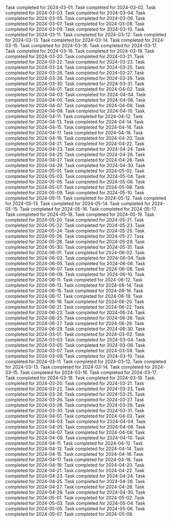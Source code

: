 Task completed for 2024-03-01.
Task completed for 2024-03-02.
Task completed for 2024-03-03.
Task completed for 2024-03-04.
Task completed for 2024-03-05.
Task completed for 2024-03-06.
Task completed for 2024-03-07.
Task completed for 2024-03-08.
Task completed for 2024-03-09.
Task completed for 2024-03-10.
Task completed for 2024-03-11.
Task completed for 2024-03-12.
Task completed for 2024-03-13.
Task completed for 2024-03-14.
Task completed for 2024-03-15.
Task completed for 2024-03-16.
Task completed for 2024-03-17.
Task completed for 2024-03-18.
Task completed for 2024-03-19.
Task completed for 2024-03-20.
Task completed for 2024-03-21.
Task completed for 2024-03-22.
Task completed for 2024-03-23.
Task completed for 2024-03-24.
Task completed for 2024-03-25.
Task completed for 2024-03-26.
Task completed for 2024-03-27.
Task completed for 2024-03-28.
Task completed for 2024-03-29.
Task completed for 2024-03-30.
Task completed for 2024-03-31.
Task completed for 2024-04-01.
Task completed for 2024-04-02.
Task completed for 2024-04-03.
Task completed for 2024-04-04.
Task completed for 2024-04-05.
Task completed for 2024-04-06.
Task completed for 2024-04-07.
Task completed for 2024-04-08.
Task completed for 2024-04-09.
Task completed for 2024-04-10.
Task completed for 2024-04-11.
Task completed for 2024-04-12.
Task completed for 2024-04-13.
Task completed for 2024-04-14.
Task completed for 2024-04-15.
Task completed for 2024-04-16.
Task completed for 2024-04-17.
Task completed for 2024-04-18.
Task completed for 2024-04-19.
Task completed for 2024-04-20.
Task completed for 2024-04-21.
Task completed for 2024-04-22.
Task completed for 2024-04-23.
Task completed for 2024-04-24.
Task completed for 2024-04-25.
Task completed for 2024-04-26.
Task completed for 2024-04-27.
Task completed for 2024-04-28.
Task completed for 2024-04-29.
Task completed for 2024-04-30.
Task completed for 2024-05-01.
Task completed for 2024-05-02.
Task completed for 2024-05-03.
Task completed for 2024-05-04.
Task completed for 2024-05-05.
Task completed for 2024-05-06.
Task completed for 2024-05-07.
Task completed for 2024-05-08.
Task completed for 2024-05-09.
Task completed for 2024-05-10.
Task completed for 2024-05-11.
Task completed for 2024-05-12.
Task completed for 2024-05-13.
Task completed for 2024-05-14.
Task completed for 2024-05-15.
Task completed for 2024-05-16.
Task completed for 2024-05-17.
Task completed for 2024-05-18.
Task completed for 2024-05-19.
Task completed for 2024-05-20.
Task completed for 2024-05-21.
Task completed for 2024-05-22.
Task completed for 2024-05-23.
Task completed for 2024-05-24.
Task completed for 2024-05-25.
Task completed for 2024-05-26.
Task completed for 2024-05-27.
Task completed for 2024-05-28.
Task completed for 2024-05-29.
Task completed for 2024-05-30.
Task completed for 2024-05-31.
Task completed for 2024-06-01.
Task completed for 2024-06-02.
Task completed for 2024-06-03.
Task completed for 2024-06-04.
Task completed for 2024-06-05.
Task completed for 2024-06-06.
Task completed for 2024-06-07.
Task completed for 2024-06-08.
Task completed for 2024-06-09.
Task completed for 2024-06-10.
Task completed for 2024-06-11.
Task completed for 2024-06-12.
Task completed for 2024-06-13.
Task completed for 2024-06-14.
Task completed for 2024-06-15.
Task completed for 2024-06-16.
Task completed for 2024-06-17.
Task completed for 2024-06-18.
Task completed for 2024-06-19.
Task completed for 2024-06-20.
Task completed for 2024-06-21.
Task completed for 2024-06-22.
Task completed for 2024-06-23.
Task completed for 2024-06-24.
Task completed for 2024-06-25.
Task completed for 2024-06-26.
Task completed for 2024-06-27.
Task completed for 2024-06-28.
Task completed for 2024-06-29.
Task completed for 2024-06-30.
Task completed for 2024-03-01.
Task completed for 2024-03-02.
Task completed for 2024-03-03.
Task completed for 2024-03-04.
Task completed for 2024-03-05.
Task completed for 2024-03-06.
Task completed for 2024-03-07.
Task completed for 2024-03-08.
Task completed for 2024-03-09.
Task completed for 2024-03-10.
Task completed for 2024-03-11.
Task completed for 2024-03-12.
Task completed for 2024-03-13.
Task completed for 2024-03-14.
Task completed for 2024-03-15.
Task completed for 2024-03-16.
Task completed for 2024-03-17.
Task completed for 2024-03-18.
Task completed for 2024-03-19.
Task completed for 2024-03-20.
Task completed for 2024-03-21.
Task completed for 2024-03-22.
Task completed for 2024-03-23.
Task completed for 2024-03-24.
Task completed for 2024-03-25.
Task completed for 2024-03-26.
Task completed for 2024-03-27.
Task completed for 2024-03-28.
Task completed for 2024-03-29.
Task completed for 2024-03-30.
Task completed for 2024-03-31.
Task completed for 2024-04-01.
Task completed for 2024-04-02.
Task completed for 2024-04-03.
Task completed for 2024-04-04.
Task completed for 2024-04-05.
Task completed for 2024-04-06.
Task completed for 2024-04-07.
Task completed for 2024-04-08.
Task completed for 2024-04-09.
Task completed for 2024-04-10.
Task completed for 2024-04-11.
Task completed for 2024-04-12.
Task completed for 2024-04-13.
Task completed for 2024-04-14.
Task completed for 2024-04-15.
Task completed for 2024-04-16.
Task completed for 2024-04-17.
Task completed for 2024-04-18.
Task completed for 2024-04-19.
Task completed for 2024-04-20.
Task completed for 2024-04-21.
Task completed for 2024-04-22.
Task completed for 2024-04-23.
Task completed for 2024-04-24.
Task completed for 2024-04-25.
Task completed for 2024-04-26.
Task completed for 2024-04-27.
Task completed for 2024-04-28.
Task completed for 2024-04-29.
Task completed for 2024-04-30.
Task completed for 2024-05-01.
Task completed for 2024-05-02.
Task completed for 2024-05-03.
Task completed for 2024-05-04.
Task completed for 2024-05-05.
Task completed for 2024-05-06.
Task completed for 2024-05-07.
Task completed for 2024-05-08.
